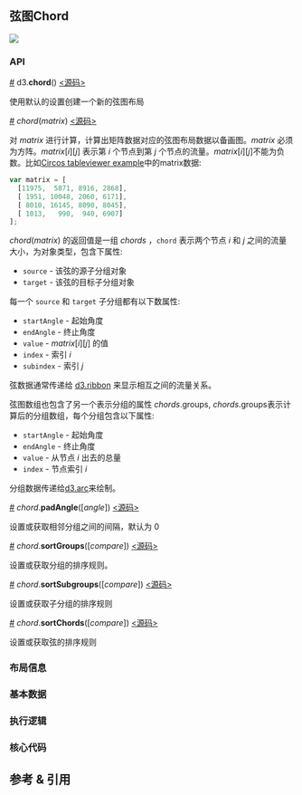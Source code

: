## 弦图Chord

![](https://img.sz-p.cn/d3Layout-chord.png)

### API

[#](https://d3js.org.cn/document/d3-chord/#chord) d3.**chord**() [<源码>](https://github.com/d3/d3-chord/blob/master/src/chord.js)

使用默认的设置创建一个新的弦图布局

[#](https://d3js.org.cn/document/d3-chord/#_chord) *chord*(*matrix*) [<源码>](https://github.com/d3/d3-chord/blob/master/src/chord.js#L19)

对 *matrix* 进行计算，计算出矩阵数据对应的弦图布局数据以备画图。*matrix* 必须为方阵。*matrix*[*i*][*j*] 表示第 *i* 个节点到第 *j* 个节点的流量。*matrix*[*i*][*j*]不能为负数。比如[Circos tableviewer example](http://mkweb.bcgsc.ca/circos/guide/tables/)中的matrix数据:

```js
var matrix = [
  [11975,  5871, 8916, 2868],
  [ 1951, 10048, 2060, 6171],
  [ 8010, 16145, 8090, 8045],
  [ 1013,   990,  940, 6907]
];
```

*chord*(*matrix*) 的返回值是一组 *chords* ，`chord` 表示两个节点 *i* 和 *j* 之间的流量大小，为对象类型，包含下属性:

- `source` - 该弦的源子分组对象
- `target` - 该弦的目标子分组对象

每一个 `source` 和 `target` 子分组都有以下数属性:

- `startAngle` - 起始角度
- `endAngle` - 终止角度
- `value` - *matrix*[*i*][*j*] 的值
- `index` - 索引 *i*
- `subindex` - 索引 *j*

弦数据通常传递给 [d3.ribbon](https://d3js.org.cn/document/d3-chord/#ribbon) 来显示相互之间的流量关系。

弦图数组也包含了另一个表示分组的属性 *chords*.groups, *chords*.groups表示计算后的分组数组，每个分组包含以下属性:

- `startAngle` - 起始角度
- `endAngle` - 终止角度
- `value` - 从节点 *i* 出去的总量
- `index` - 节点索引 *i*

分组数据传递给[d3.arc](https://github.com/xswei/d3js_doc/blob/master/API_Reference/d3-path/README.md#path_arc)来绘制。

[#](https://d3js.org.cn/document/d3-chord/#chord_padAngle) *chord*.**padAngle**([*angle*]) [<源码>](https://github.com/d3/d3-chord/blob/master/src/chord.js#L104)

设置或获取相邻分组之间的间隔，默认为 0

[#](https://d3js.org.cn/document/d3-chord/#chord_sortGroups) *chord*.**sortGroups**([*compare*]) [<源码>](https://github.com/d3/d3-chord/blob/master/src/chord.js#L108)

设置或获取分组的排序规则。

[#](https://d3js.org.cn/document/d3-chord/#chord_sortSubgroups) *chord*.**sortSubgroups**([*compare*]) [<源码>](https://github.com/d3/d3-chord/blob/master/src/chord.js#L112)

设置或获取子分组的排序规则

[#](https://d3js.org.cn/document/d3-chord/#chord_sortChords) *chord*.**sortChords**([*compare*]) [<源码>](https://github.com/d3/d3-chord/blob/master/src/chord.js#L116)

设置或获取弦的排序规则

### 布局信息
### 基本数据
### 执行逻辑
### 核心代码

## 参考 & 引用
